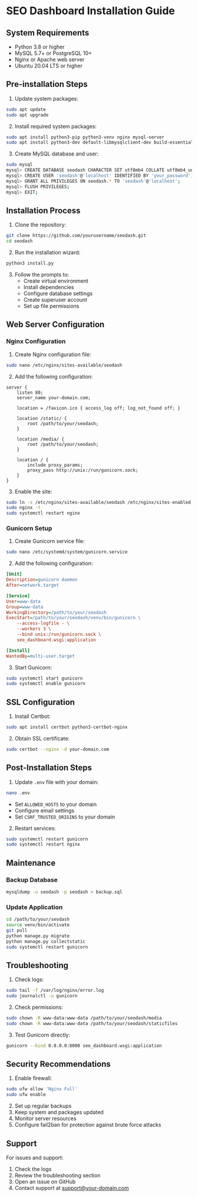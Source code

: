 # SEO Dashboard Installation Guide

## System Requirements

- Python 3.8 or higher
- MySQL 5.7+ or PostgreSQL 10+
- Nginx or Apache web server
- Ubuntu 20.04 LTS or higher

## Pre-installation Steps

1. Update system packages:
```bash
sudo apt update
sudo apt upgrade
```

2. Install required system packages:
```bash
sudo apt install python3-pip python3-venv nginx mysql-server
sudo apt install python3-dev default-libmysqlclient-dev build-essential pkg-config
```

3. Create MySQL database and user:
```bash
sudo mysql
mysql> CREATE DATABASE seodash CHARACTER SET utf8mb4 COLLATE utf8mb4_unicode_ci;
mysql> CREATE USER 'seodash'@'localhost' IDENTIFIED BY 'your_password';
mysql> GRANT ALL PRIVILEGES ON seodash.* TO 'seodash'@'localhost';
mysql> FLUSH PRIVILEGES;
mysql> EXIT;
```

## Installation Process

1. Clone the repository:
```bash
git clone https://github.com/yourusername/seodash.git
cd seodash
```

2. Run the installation wizard:
```bash
python3 install.py
```

3. Follow the prompts to:
   - Create virtual environment
   - Install dependencies
   - Configure database settings
   - Create superuser account
   - Set up file permissions

## Web Server Configuration

### Nginx Configuration

1. Create Nginx configuration file:
```bash
sudo nano /etc/nginx/sites-available/seodash
```

2. Add the following configuration:
```nginx
server {
    listen 80;
    server_name your-domain.com;

    location = /favicon.ico { access_log off; log_not_found off; }
    
    location /static/ {
        root /path/to/your/seodash;
    }

    location /media/ {
        root /path/to/your/seodash;
    }

    location / {
        include proxy_params;
        proxy_pass http://unix:/run/gunicorn.sock;
    }
}
```

3. Enable the site:
```bash
sudo ln -s /etc/nginx/sites-available/seodash /etc/nginx/sites-enabled
sudo nginx -t
sudo systemctl restart nginx
```

### Gunicorn Setup

1. Create Gunicorn service file:
```bash
sudo nano /etc/systemd/system/gunicorn.service
```

2. Add the following configuration:
```ini
[Unit]
Description=gunicorn daemon
After=network.target

[Service]
User=www-data
Group=www-data
WorkingDirectory=/path/to/your/seodash
ExecStart=/path/to/your/seodash/venv/bin/gunicorn \
    --access-logfile - \
    --workers 3 \
    --bind unix:/run/gunicorn.sock \
    seo_dashboard.wsgi:application

[Install]
WantedBy=multi-user.target
```

3. Start Gunicorn:
```bash
sudo systemctl start gunicorn
sudo systemctl enable gunicorn
```

## SSL Configuration

1. Install Certbot:
```bash
sudo apt install certbot python3-certbot-nginx
```

2. Obtain SSL certificate:
```bash
sudo certbot --nginx -d your-domain.com
```

## Post-Installation Steps

1. Update `.env` file with your domain:
```bash
nano .env
```
- Set `ALLOWED_HOSTS` to your domain
- Configure email settings
- Set `CSRF_TRUSTED_ORIGINS` to your domain

2. Restart services:
```bash
sudo systemctl restart gunicorn
sudo systemctl restart nginx
```

## Maintenance

### Backup Database
```bash
mysqldump -u seodash -p seodash > backup.sql
```

### Update Application
```bash
cd /path/to/your/seodash
source venv/bin/activate
git pull
python manage.py migrate
python manage.py collectstatic
sudo systemctl restart gunicorn
```

## Troubleshooting

1. Check logs:
```bash
sudo tail -f /var/log/nginx/error.log
sudo journalctl -u gunicorn
```

2. Check permissions:
```bash
sudo chown -R www-data:www-data /path/to/your/seodash/media
sudo chown -R www-data:www-data /path/to/your/seodash/staticfiles
```

3. Test Gunicorn directly:
```bash
gunicorn --bind 0.0.0.0:8000 seo_dashboard.wsgi:application
```

## Security Recommendations

1. Enable firewall:
```bash
sudo ufw allow 'Nginx Full'
sudo ufw enable
```

2. Set up regular backups
3. Keep system and packages updated
4. Monitor server resources
5. Configure fail2ban for protection against brute force attacks

## Support

For issues and support:
1. Check the logs
2. Review the troubleshooting section
3. Open an issue on GitHub
4. Contact support at support@your-domain.com 